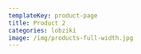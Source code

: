 ```yaml
---
templateKey: product-page
title: Product 2
categories: lobziki
image: /img/products-full-width.jpg
---
```


